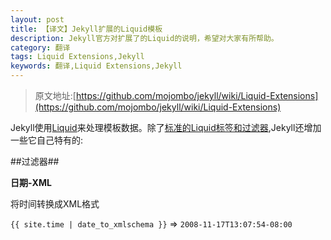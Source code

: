 ```yaml
---
layout: post
title: 【译文】Jekyll扩展的Liquid模板
description: Jekyll官方对扩展了的Liquid的说明，希望对大家有所帮助。
category: 翻译
tags: Liquid Extensions,Jekyll
keywords: 翻译,Liquid Extensions,Jekyll
---
```


> 原文地址:[https://github.com/mojombo/jekyll/wiki/Liquid-Extensions](https://github.com/mojombo/jekyll/wiki/Liquid-Extensions)

Jekyll使用[Liquid](http://liquidmarkup.org/)来处理模板数据。除了[标准的Liquid标签和过滤器](https://github.com/shopify/liquid/wiki/liquid-for-designers),Jekyll还增加一些它自己特有的:

##过滤器##

**日期-XML**

将时间转换成XML格式

`{{ site.time | date_to_xmlschema }}` => `2008-11-17T13:07:54-08:00`
